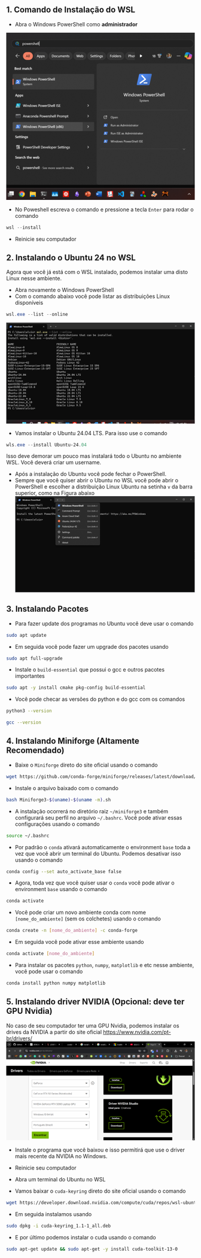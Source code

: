 
## 1. Comando de Instalação do WSL

- Abra o Windows PowerShell como **administrador**

![img/Pasted image 20250820100458.png](img/Pasted%20image%2020250820100458.png)
- No Poweshell escreva  o comando e pressione a tecla `Enter` para rodar o comando
```powershell
wsl --install
```
- Reinicie seu computador

## 2. Instalando o Ubuntu 24 no WSL

Agora que você já está com o WSL instalado, podemos instalar uma disto Linux nesse ambiente. 

- Abra novamente o Windows PowerShell
- Com o comando abaixo você pode listar as distribuições Linux disponíveis
```powershell
wsl.exe --list --online
```
![img/Pasted image 20250820100958.png](img/Pasted%20image%2020250820100958.png)
- Vamos instalar o Ubuntu 24.04 LTS. Para isso use o comando
```powershell
wls.exe --install Ubuntu-24.04
```

Isso deve demorar um pouco mas instalará todo o Ubuntu no ambiente WSL.
Você deverá criar um username.

- Após a instalação do Ubuntu você pode fechar o PowerShell.
- Sempre que você quiser abrir o Ubuntu no WSL você pode abrir o PowerShell e escolher a distribuição Linux Ubuntu na setinha `v` da barra superior, como na Figura abaixo
![img/Pasted image 20250820101917.png](img/Pasted%20image%2020250820101917.png)

## 3. Instalando Pacotes 

- Para fazer update dos programas no Ubuntu você deve usar o comando
```bash
sudo apt update
```

- Em seguida você pode fazer um upgrade dos pacotes usando
```bash
sudo apt full-upgrade
```

- Instale o `build-essential` que possui o gcc e outros pacotes importantes
```bash
sudo apt -y install cmake pkg-config build-essential
```

- Você pode checar as versões do python e do gcc com os comandos 
```bash
python3 --version
```

```bash
gcc --version
```
## 4. Instalando Miniforge (Altamente Recomendado)

- Baixe o `Miniforge` direto do site oficial usando o comando
```bash
wget https://github.com/conda-forge/miniforge/releases/latest/download/Miniforge3-$(uname)-$(uname -m).sh
```

- Instale o arquivo baixado com o comando
```bash
bash Miniforge3-$(uname)-$(uname -m).sh
```

- A instalação ocorrerá no diretório raiz `~/miniforge3` e também configurará seu perfil no arquivo `~/.bashrc`. Você pode ativar essas configurações usando o comando 
```bash
source ~/.bashrc
```

- Por padrão o `conda` ativará automaticamente o environment `base` toda a vez que você abrir um terminal do Ubuntu. Podemos desativar isso usando o comando 
```bash
conda config --set auto_activate_base false
```

- Agora, toda vez que você quiser usar o `conda` você pode ativar o environment `base` usando o comando 
```bash
conda activate 
```

- Você pode criar um novo ambiente conda com nome `[nome_do_ambiente]` (sem os colchetes) usando o comando 
```bash
conda create -n [nome_do_ambiente] -c conda-forge
```

- Em seguida você pode ativar esse ambiente usando 
```bash
conda activate [nome_do_ambiente]
```

- Para instalar os pacotes `python`, `numpy`, `matplotlib` e etc nesse ambiente, você pode usar o comando 
```bash
conda install python numpy matplotlib
```

## 5. Instalando driver NVIDIA (Opcional: deve ter GPU Nvidia)

No caso de seu computador ter uma GPU Nvidia, podemos instalar os drives da NVIDIA a partir do site oficial https://www.nvidia.com/pt-br/drivers/
![img/Pasted image 20250820104905.png](img/Pasted%20image%2020250820104905.png)

- Instale o programa que você baixou e isso permitirá que use o driver mais recente da NVIDIA no Windows. 
- Reinicie seu computador

- Abra um terminal do Ubuntu no WSL
- Vamos baixar o `cuda-keyring` direto do site oficial usando o comando 
```bash
wget https://developer.download.nvidia.com/compute/cuda/repos/wsl-ubuntu/x86_64/cuda-keyring_1.1-1_all.deb
```
- Em seguida instalamos usando 
```bash
sudo dpkg -i cuda-keyring_1.1-1_all.deb
```
- E por último podemos instalar o cuda usando o comando
```bash
sudo apt-get update && sudo apt-get -y install cuda-toolkit-13-0
```
